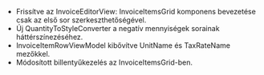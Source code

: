 - Frissítve az InvoiceEditorView: InvoiceItemsGrid komponens bevezetése csak az első sor szerkeszthetőségével.
- Új QuantityToStyleConverter a negatív mennyiségek sorainak háttérszínezéséhez.
- InvoiceItemRowViewModel kibővítve UnitName és TaxRateName mezőkkel.
- Módosított billentyűkezelés az InvoiceItemsGrid-ben.
